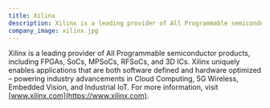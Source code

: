 ```yaml
---
title: Xilinx
description: Xilinx is a leading provider of All Programmable semiconductor products, including FPGAs, SoCs, MPSoCs, RFSoCs, and 3D ICs.
company_image: xilinx.jpg
---
```

Xilinx is a leading provider of All Programmable semiconductor products, including FPGAs, SoCs, MPSoCs, RFSoCs, and 3D ICs. Xilinx uniquely enables applications that are both software defined and hardware optimized – powering industry advancements in Cloud Computing, 5G Wireless, Embedded Vision, and Industrial IoT. For more information, visit [www.xilinx.com](https://www.xilinx.com).
